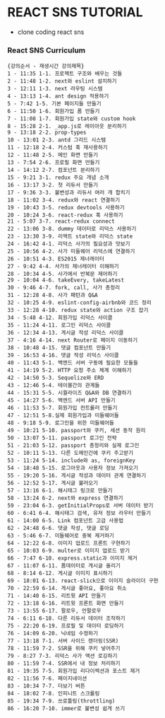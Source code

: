 # REACT SNS TUTORIAL
- clone coding react sns

### React SNS Curriculum
    
    {강의순서 - 재생시간 강의제목}
    1 - 11:35 1-1. 프로젝트 구조와 배우는 것들
    2 - 11:48 1-2. next와 eslint 설치하기
    3 - 12:11 1-3. next 라우팅 시스템
    4 - 13:13 1-4. ant design 적용하기
    5 - 7:42 1-5. 기본 페이지들 만들기
    6 - 11:50 1-6. 회원가입 폼 만들기
    7 - 11:08 1-7. 회원가입 state와 custom hook
    8 - 15:28 2-1. _app.js로 레이아웃 분리하기
    9 - 13:18 2-2. prop-types
    10 - 13:01 2-3. antd 그리드 시스템
    11 - 12:18 2-4. 커스텀 훅 재사용하기
    12 - 11:48 2-5. 메인 화면 만들기
    13 - 7:54 2-6. 프로필 화면 만들기
    14 - 14:12 2-7. 컴포넌트 분리하기
    15 - 9:21 3-1. redux 주요 개념 소개
    16 - 13:17 3-2. 첫 리듀서 만들기
    17 - 9:36 3-3. 불변성과 리듀서 여러 개 합치기
    18 - 11:02 3-4. redux와 react 연결하기
    19 - 10:43 3-5. redux devtools 사용하기
    20 - 10:24 3-6. react-redux 훅 사용하기
    21 - 5:07 3-7. react-redux connect
    22 - 13:06 3-8. dummy 데이터로 리덕스 사용하기
    23 - 13:30 3-9. 리액트 state와 리덕스 state
    24 - 16:42 4-1. 리덕스 사가의 필요성과 맛보기
    25 - 10:56 4-2. 사가 미들웨어 리덕스에 연결하기
    26 - 10:51 4-3. ES2015 제너레이터
    27 - 9:42 4-4. 사가의 제너레이터 이해하기
    28 - 10:34 4-5. 사가에서 반복문 제어하기
    29 - 10:04 4-6. takeEvery, takeLatest
    30 - 9:46 4-7. fork, call, 사가 총정리
    31 - 12:28 4-8. 사가 패턴과 Q&A
    32 - 10:25 4-9. eslint-config-airbnb와 코드 정리
    33 - 12:28 4-10. redux state와 action 구조 잡기
    34 - 5:48 4-12. 회원가입 리덕스 사이클
    35 - 11:24 4-11. 로그인 리덕스 사이클
    36 - 12:34 4-13. 게시글 작성 리덕스 사이클
    37 - 4:16 4-14. next Router로 페이지 이동하기
    38 - 10:48 4-15. 댓글 컴포넌트 만들기
    39 - 16:53 4-16. 댓글 작성 리덕스 사이클
    40 - 11:43 5-1. 백엔드 서버 구동에 필요한 모듈들
    41 - 14:19 5-2. HTTP 요청 주소 체계 이해하기
    42 - 14:50 5-3. Sequelize와 ERD
    43 - 12:46 5-4. 테이블간의 관계들
    44 - 15:31 5-5. 시퀄라이즈 Q&A와 DB 연결하기
    45 - 14:27 5-6. 백엔드 서버 API 만들기
    46 - 11:53 5-7. 회원가입 컨트롤러 만들기
    47 - 12:51 5-8.실제 회원가입과 미들웨어들
    48 - 9:18 5-9. 로그인을 위한 미들웨어들
    49 - 10:21 5-10. passport와 쿠키, 세션 동작 원리
    50 - 13:07 5-11. passport 로그인 전략
    51 - 21:03 5-12. passport 총정리와 실제 로그인
    52 - 10:11 5-13. 다른 도메인간에 쿠키 주고받기
    53 - 11:24 5-14. include와 as, foreignKey
    54 - 18:48 5-15. 로그아웃과 사용자 정보 가져오기
    55 - 19:20 5-16. 게시글 작성과 데이터 관계 연결하기
    56 - 12:52 5-17. 게시글 불러오기
    57 - 13:16 6-1. 해시태그 링크로 만들기
    58 - 13:24 6-2. next와 express 연결하기
    59 - 23:04 6-3. getInitialProps로 서버 데이터 받기
    60 - 6:41 6-4. 해시태그 검색, 유저 정보 라우터 만들기
    61 - 14:00 6-5. Link 컴포넌트 고급 사용법
    62 - 24:48 6-6. 댓글 작성, 댓글 로딩
    63 - 5:46 6-7. 미들웨어로 중복 제거하기
    64 - 12:22 6-8. 이미지 업로드 프론트 구현하기
    65 - 10:03 6-9. multer로 이미지 업로드 받기
    66 - 7:47 6-10. express.static과 이미지 제거
    67 - 11:07 6-11. 폼데이터로 게시글 올리기
    68 - 8:14 6-12. 게시글 이미지 표시하기
    69 - 18:01 6-13. react-slick으로 이미지 슬라이더 구현
    70 - 22:59 6-14. 게시글 좋아요, 좋아요 취소
    71 - 14:40 6-15. 리트윗 API 만들기
    72 - 13:18 6-16. 리트윗 프론트 화면 만들기
    73 - 13:55 6-17. 팔로우, 언팔로우
    74 - 6:11 6-18. 다른 리듀서 데이터 조작하기
    75 - 22:20 6-19. 프로필 및 데이터 로딩하기
    76 - 14:09 6-20. 닉네임 수정하기
    77 - 13:18 7-1. 서버 사이드 렌더링(SSR)
    78 - 11:59 7-2. SSR을 위해 쿠키 넣어주기
    79 - 8:27 7-3. 리덕스 사가 액션 로깅하기
    80 - 11:59 7-4. SSR에서 내 정보 처리하기
    81 - 19:35 7-5. 회원가입 리다이렉션과 포스트 제거
    82 - 11:56 7-6. 페이지네이션
    83 - 10:34 7-7. 더보기 버튼
    84 - 18:02 7-8. 인피니트 스크롤링
    85 - 19:34 7-9. 쓰로틀링(throttling)
    86 - 16:20 7-10. immer로 불변성 쉽게 쓰기